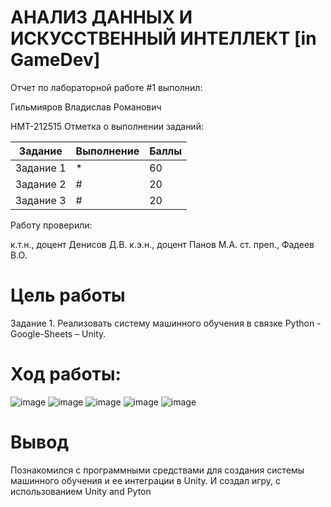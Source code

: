 # АНАЛИЗ ДАННЫХ И ИСКУССТВЕННЫЙ ИНТЕЛЛЕКТ [in GameDev]

Отчет по лабораторной работе #1 выполнил:

Гильмияров Владислав Романович

НМТ-212515 Отметка о выполнении заданий:

| Задание | Выполнение | Баллы |
| ------ | ------ | ------ |
| Задание 1 | * | 60 |
| Задание 2 | # | 20 |
| Задание 3 | # | 20 |


Работу проверили:

к.т.н., доцент Денисов Д.В.
к.э.н., доцент Панов М.А.
ст. преп., Фадеев В.О.

# Цель работы
Задание 1.
Реализовать систему машинного обучения в связке Python - Google-Sheets – Unity.

# Ход работы:
![image](https://user-images.githubusercontent.com/114394198/197396869-ac504a99-b365-49dd-9941-617db45dbec2.png)
![image](https://user-images.githubusercontent.com/114394198/197396882-c8862019-e663-416f-bee0-382ec604a646.png)
![image](https://user-images.githubusercontent.com/114394198/197396894-f9cd8a38-1187-44ce-8992-3c5225827aa7.png)
![image](https://user-images.githubusercontent.com/114394198/197396899-23846616-58bf-4dec-8c75-8b09ce81c607.png)
![image](https://user-images.githubusercontent.com/114394198/197396905-4766eabe-2136-4c5b-a93c-3e20ac1a3820.png)

# Вывод
Познакомился с программными средствами для создания системы машинного обучения и ее интеграции в Unity. И создал игру, с использованием Unity and Pyton
